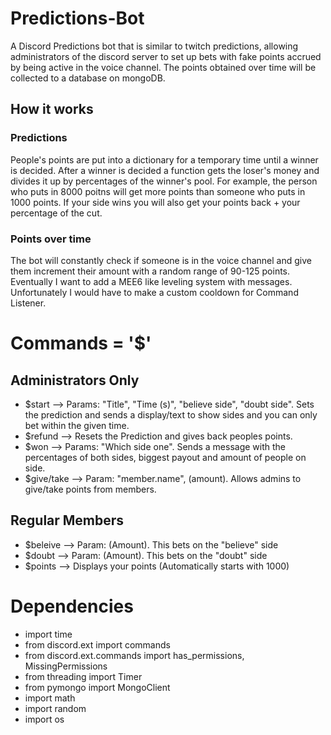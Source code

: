 # Predictions-Bot
  A Discord Predictions bot that is similar to twitch predictions, allowing administrators of the discord server to set up bets with fake points accrued by being active in the voice channel. The points obtained over time will be collected to a database on mongoDB. 

## How it works

### Predictions
  People's points are put into a dictionary for a temporary time until a winner is decided. After a winner is decided a function gets the loser's money and divides it up by percentages of the winner's pool. For example, the person who puts in 8000 poitns will get more points than someone who puts in 1000 points. If your side wins you will also get your points back + your percentage of the cut.

### Points over time
  The bot will constantly check if someone is in the voice channel and give them increment their amount with a random range of 90-125 points. Eventually I want to add a MEE6 like leveling system with messages. Unfortunately I would have to make a custom cooldown for Command Listener. 

# Commands = '$'
## Administrators Only
- $start --> Params: "Title", "Time (s)", "believe side", "doubt side". Sets the prediction and sends a display/text to show sides and you can only bet within the given time.
- $refund --> Resets the Prediction and gives back peoples points.
- $won --> Params: "Which side one". Sends a message with the percentages of both sides, biggest payout and amount of people on side.
- $give/take --> Param: "member.name", (amount). Allows admins to give/take points from members.  

## Regular Members
- $beleive --> Param: (Amount). This bets on the "believe" side 
- $doubt --> Param: (Amount). This bets on the "doubt" side
- $points --> Displays your points (Automatically starts with 1000)

# Dependencies
- import time
- from discord.ext import commands
- from discord.ext.commands import has_permissions, MissingPermissions
- from threading import Timer
- from pymongo import MongoClient
- import math
- import random
- import os
